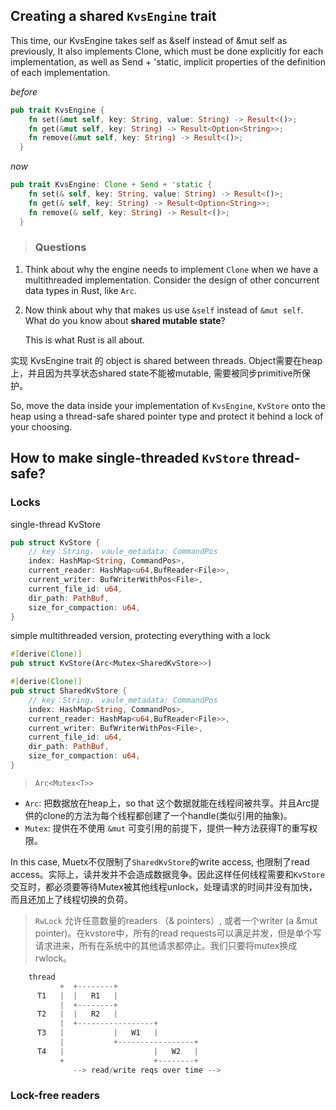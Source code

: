

## Creating a shared `KvsEngine` trait
This time, our KvsEngine takes self as &self instead of &mut self as previously, It also implements Clone, which must be done explicitly for each implementation, as well as Send + 'static, implicit properties of the definition of each implementation. 

*before*
```rust
pub trait KvsEngine {
    fn set(&mut self, key: String, value: String) -> Result<()>;
    fn get(&mut self, key: String) -> Result<Option<String>>;
    fn remove(&mut self, key: String) -> Result<()>;
  }
```

*now*
```rust
pub trait KvsEngine: Clone + Send + 'static {
    fn set(& self, key: String, value: String) -> Result<()>;
    fn get(& self, key: String) -> Result<Option<String>>;
    fn remove(& self, key: String) -> Result<()>;
  }

```
> ### Questions  

1. Think about why the engine needs to implement `Clone` when we have a multithreaded implementation. Consider the design of other concurrent data types in Rust, like `Arc`.
2. Now think about why that makes us use `&self` instead of `&mut self`. What do you know about **shared mutable state**?  

    This is what Rust is all about.


实现 KvsEngine trait 的 object is shared between threads. Object需要在heap上，并且因为共享状态shared state不能被mutable, 需要被同步primitive所保护。

So, move the data inside your implementation of `KvsEngine`, `KvStore` onto the heap using a thread-safe shared pointer type and protect it behind a lock of your choosing.



## How to make single-threaded `KvStore` thread-safe?

### Locks

single-thread KvStore
```rust
pub struct KvStore {
    // key：String， vaule_metadata: CommandPos
    index: HashMap<String, CommandPos>,
    current_reader: HashMap<u64,BufReader<File>>,
    current_writer: BufWriterWithPos<File>,
    current_file_id: u64,
    dir_path: PathBuf,
    size_for_compaction: u64,
}
```

simple multithreaded version, protecting everything with a lock
```rust
#[derive(Clone)]
pub struct KvStore(Arc<Mutex<SharedKvStore>>)

#[derive(Clone)]
pub struct SharedKvStore {
    // key：String， vaule_metadata: CommandPos
    index: HashMap<String, CommandPos>,
    current_reader: HashMap<u64,BufReader<File>>,
    current_writer: BufWriterWithPos<File>,
    current_file_id: u64,
    dir_path: PathBuf,
    size_for_compaction: u64,
}
```
> `Arc<Mutex<T>>`
- `Arc`: 把数据放在heap上，so that 这个数据就能在线程间被共享。并且Arc提供的clone的方法为每个线程都创建了一个handle(类似引用的抽象)。  
- `Mutex`: 提供在不使用 `&mut` 可变引用的前提下，提供一种方法获得T的重写权限。  

In this case, Muetx不仅限制了`SharedKvStore`的write access, 也限制了read access。实际上，读并发并不会造成数据竞争。因此这样任何线程需要和`KvStore`交互时，都必须要等待Mutex被其他线程unlock，处理请求的时间并没有加快，而且还加上了线程切换的负荷。

>`RwLock`
允许任意数量的readers （& pointers）, 或者一个writer (a &mut pointer)。在kvstore中，所有的read requests可以满足并发，但是单个写请求进来，所有在系统中的其他请求都停止。我们只要将mutex换成rwlock。

```rust
    thread
           +  +--------+
      T1   |  |   R1   |
           |  +--------+
      T2   |  |   R2   |
           |  +-----------------+
      T3   |           |   W1   |
           |           +-----------------+
      T4   |                    |   W2   |
           +                    +--------+
              --> read/write reqs over time -->
```

### Lock-free readers


